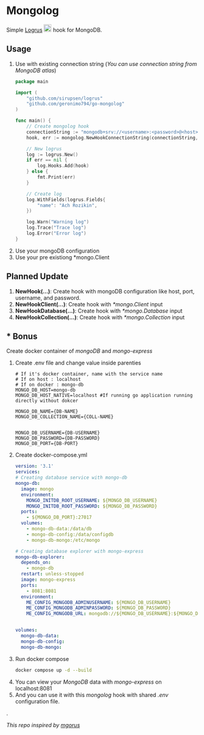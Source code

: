 # Mongolog
Simple [Logrus](https://github.com/sirupsen/logrus) <img src="http://i.imgur.com/hTeVwmJ.png" width="20" height="20" alt=":walrus:" class="emoji" title=":walrus:"/> hook for MongoDB.

## Usage
1. Use with existing connection string (*You can use connection string from MongoDB atlas*)
	```go
	package main

	import (
		"github.com/sirupsen/logrus"
		"github.com/geronimo794/go-mongolog"
	)

	func main() {
		// Create mongolog hook
		connectionString := "mongodb+srv://<username>:<password>@<host>/?retryWrites=true&w=majority"
		hook, err := mongolog.NewHookConnectionString(connectionString, db, coll)

		// New logrus
		log := logrus.New()
		if err == nil {
			log.Hooks.Add(hook)
		} else {
			fmt.Print(err)
		}

		// Create log
		log.WithFields(logrus.Fields{
			"name": "Ach Rozikin",
		})

		log.Warn("Warning log")
		log.Trace("Trace log")
		log.Error("Error log")
	}
	```
1. Use your mongoDB configuration
1. Use your pre existiong *mongo.Client

## Planned Update
1. **NewHook(...)**: Create hook with mongoDB configuration like host, port, username, and password.
1. **NewHookClient(...)**: Create hook with _*mongo.Client_ input
1. **NewHookDatabase(...)**: Create hook with _*mongo.Database_ input
1. **NewHookCollection(...)**: Create hook with _*mongo.Collection_ input

## * Bonus
Create docker container of *mongoDB* and *mongo-express*
1. Create .env file and change value inside parenties
	```env
	# If it's docker container, name with the service name
	# If on host : localhost
	# If on docker : mongo-db
	MONGO_DB_HOST=mongo-db
	MONGO_DB_HOST_NATIVE=localhost #If running go application running directly without dokcer

	MONGO_DB_NAME={DB-NAME}
	MONGO_DB_COLLECTION_NAME={COLL-NAME}


	MONGO_DB_USERNAME={DB-USERNAME}
	MONGO_DB_PASSWORD={DB-PASSWORD}
	MONGO_DB_PORT={DB-PORT}
	```
1. Create docker-compose.yml
	```yml
	version: '3.1'
	services:
	# Creating database service with mongo-db
	mongo-db:
	  image: mongo
	  environment:
	    MONGO_INITDB_ROOT_USERNAME: ${MONGO_DB_USERNAME}
	    MONGO_INITDB_ROOT_PASSWORD: ${MONGO_DB_PASSWORD}
	  ports: 
	    - ${MONGO_DB_PORT}:27017
	  volumes:
	    - mongo-db-data:/data/db
	    - mongo-db-config:/data/configdb
	    - mongo-db-mongo:/etc/mongo

	# Creating database explorer with mongo-express
	mongo-db-explorer:
	  depends_on:
	    - mongo-db
	  restart: unless-stopped
	  image: mongo-express
	  ports:
	    - 8081:8081
	  environment:
	    ME_CONFIG_MONGODB_ADMINUSERNAME: ${MONGO_DB_USERNAME}
	    ME_CONFIG_MONGODB_ADMINPASSWORD: ${MONGO_DB_PASSWORD}
	    ME_CONFIG_MONGODB_URL: mongodb://${MONGO_DB_USERNAME}:${MONGO_DB_PASSWORD}@${MONGO_DB_HOST}:${MONGO_DB_PORT}/


	volumes:
	  mongo-db-data:
	  mongo-db-config:
	  mongo-db-mongo:

	```
1. Run docker compose
	```sh
	docker compose up -d --build
	```
1. You can view your *MongoDB* data with *mongo-express* on localhost:8081
1. And you can use it with this *mongolog* hook with shared *.env* configuration file.

.

_This repo inspired by [mgorus](https://github.com/weekface/mgorus)_


